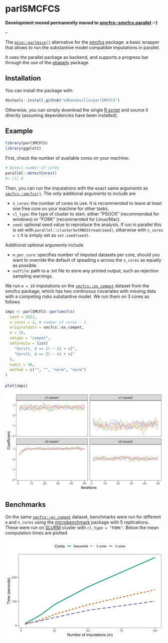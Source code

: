 
<!-- README.md is generated from README.Rmd. Please edit that file -->

# parlSMCFCS

**Development moved permanently moved to
[smcfcs::smcfcs.parallel](https://github.com/jwb133/smcfcs/blob/master/R/smcfcs_parallel.r)
:-)**

–

The
[`mice::parlmice()`](https://www.gerkovink.com/parlMICE/Vignette_parlMICE.html)
alternative for the
[smcfcs](https://cran.r-project.org/web/packages/smcfcs/index.html)
package: a basic wrapper that allows to run the substantive model
compatible imputations in parallel.

It uses the parallel package as backend, and supports a progress bar
through the use of the [pbapply](https://github.com/psolymos/pbapply)
package.

## Installation

You can install the package with:

``` r
devtools::install_github("edbonneville/parlSMCFCS")
```

Otherwise, you can simply download the single [R script](R/parlsmcfcs.R)
and source it directly (assuming dependencies have been installed).

## Example

``` r
library(parlSMCFCS)
library(ggplot2)
```

First, check the number of available cores on your machine:

``` r
# Detect number of cores
parallel::detectCores() 
#> [1] 4
```

Then, you can run the imputations with the exact same arguments as
[`smcfcs::smcfcs()`](https://www.rdocumentation.org/packages/smcfcs/versions/1.4.2/topics/smcfcs).
The only additional arguments to include are

-   `n_cores`: the number of cores to use. It is recommended to leave at
    least one free core on your machine for other tasks.
-   `cl_type`: the type of cluster to start, either “PSOCK” (recommended
    for windows) or “FORK” (recommended for Linux/Mac).
-   `seed`: optional seed value to reproduce the analysis. If run in
    parallel this is set with `parallel::clusterSetRNGStream(seed)`,
    otherwise with `n_cores = 1` it is simply set as `set.seed(seed)`.

Additional optional arguments include

-   `m_per_core`: specifies number of imputed datasets per core, should
    you want to override the default of speading `m` across the
    `n_cores` as equally as possible.
-   `outfile`: path to a .txt file to store any printed output, such as
    rejection sampling warnings.

We run `m = 10` imputations on the
[`smcfcs::ex_compet`](https://www.rdocumentation.org/packages/smcfcs/versions/1.4.2/topics/ex_compet)
dataset from the smcfcs package, which has two continuous covariates
with missing data with a competing risks substantive model. We run them
on 3 cores as follows

``` r
imps <- parlSMCFCS::parlsmcfcs(
  seed = 2021,
  n_cores = 3, # number of cores - 1
  originaldata = smcfcs::ex_compet,
  m = 10,
  smtype = "compet",
  smformula = list(
    "Surv(t, d == 1) ~ x1 + x2",
    "Surv(t, d == 2) ~ x1 + x2"
  ),
  numit = 50,
  method = c("", "", "norm", "norm")
)

plot(imps)
```

<img src="man/figures/README-convergence_plot-1.svg" width="768" style="display: block; margin: auto;" />

## Benchmarks

On the same
[`smcfcs::ex_compet`](https://www.rdocumentation.org/packages/smcfcs/versions/1.4.2/topics/ex_compet)
dataset, benchmarks were run for different `m` and `n_cores` using the
[microbenchmark](https://github.com/joshuaulrich/microbenchmark) package
with 5 replications. These were run on
[SLURM](https://slurm.schedmd.com/documentation.html) cluster with
`cl_type = "FORK"`. Below the mean computation times are plotted

<img src="man/figures/README-benchmarking-1.svg" width="768" style="display: block; margin: auto;" />
